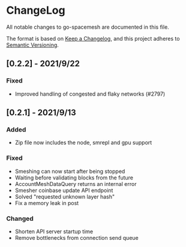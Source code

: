 # ChangeLog

All notable changes to go-spacemesh are documented in this file.

The format is based on [Keep a Changelog](https://keepachangelog.com/en/1.0.0/),
and this project adheres to [Semantic Versioning](https://semver.org/spec/v2.0.0.html).

## [0.2.2] - 2021/9/22

### Fixed

- Improved handling of congested and flaky networks (#2797)

## [0.2.1] - 2021/9/13

### Added

- Zip file now includes the node, smrepl and gpu support

### Fixed

- Smeshing can now start after being stopped
- Waiting before validating blocks from the future
- AccountMeshDataQuery returns an internal error
- Smesher coinbase update API endpoint
- Solved "requested unknown layer hash"
- Fix a memory leak in post


### Changed

- Shorten API server startup time
- Remove bottlenecks from connection send queue
